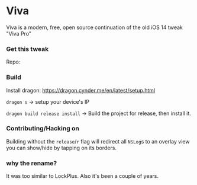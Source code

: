 # Viva

Viva is a modern, free, open source continuation of the old iOS 14 tweak "Viva Pro"

### Get this tweak

Repo: 

### Build

Install dragon: https://dragon.cynder.me/en/latest/setup.html

`dragon s` -> setup your device's IP

`dragon build release install` -> Build the project for release, then install it.

### Contributing/Hacking on

Building without the `release`/`r` flag will redirect all `NSLog`s to an overlay view you can show/hide by tapping on its borders.




### why the rename?

It was too similar to LockPlus. Also it's been a couple of years.

